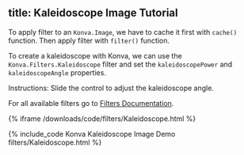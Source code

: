 title: Kaleidoscope Image Tutorial
---

To apply filter to an `Konva.Image`, we have to cache it first with `cache()`
function. Then apply filter with `filter()` function.

To create a kaleidoscope with Konva, we can use the `Konva.Filters.Kaleidoscope`
filter and set the `kaleidoscopePower` and `kaleidoscopeAngle` properties.

Instructions: Slide the control to adjust the kaleidoscope angle.

For all available filters go to [Filters Documentation](https://konvajs.github.io/api/Konva.Filters.html).

{% iframe /downloads/code/filters/Kaleidoscope.html %}

{% include_code Konva Kaleidoscope Image Demo filters/Kaleidoscope.html %}